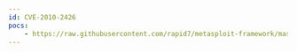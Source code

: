 ```yaml
---
id: CVE-2010-2426
pocs:
    - https://raw.githubusercontent.com/rapid7/metasploit-framework/master/modules/auxiliary/scanner/ftp/titanftp_xcrc_traversal.rb
---
```

